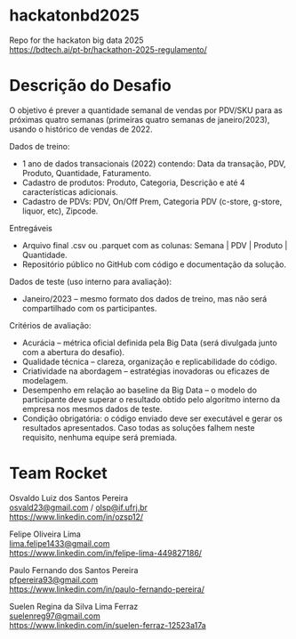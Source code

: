 # hackatonbd2025

Repo for the hackaton big data 2025  
https://bdtech.ai/pt-br/hackathon-2025-regulamento/

# Descrição do Desafio

O objetivo é prever a quantidade semanal de vendas por PDV/SKU para as próximas quatro semanas (primeiras quatro semanas de janeiro/2023), usando o histórico de vendas de 2022.

Dados de treino:  
* 1 ano de dados transacionais (2022) contendo: Data da transação, PDV, Produto, Quantidade, Faturamento.
* Cadastro de produtos: Produto, Categoria, Descrição e até 4 características adicionais.
* Cadastro de PDVs: PDV, On/Off Prem, Categoria PDV (c-store, g-store, liquor, etc), Zipcode.

Entregáveis
* Arquivo final .csv ou .parquet com as colunas: Semana | PDV | Produto | Quantidade.
* Repositório público no GitHub com código e documentação da solução.

Dados de teste (uso interno para avaliação):  
* Janeiro/2023 – mesmo formato dos dados de treino, mas não será compartilhado com os participantes.

Critérios de avaliação:
* Acurácia – métrica oficial definida pela Big Data (será divulgada junto com a abertura do desafio).
* Qualidade técnica – clareza, organização e replicabilidade do código.
* Criatividade na abordagem – estratégias inovadoras ou eficazes de modelagem.
* Desempenho em relação ao baseline da Big Data – o modelo do participante deve superar o resultado obtido pelo algoritmo interno da empresa nos mesmos dados de teste.
* Condição obrigatória: o código enviado deve ser executável e gerar os resultados apresentados. Caso todas as soluções falhem neste requisito, nenhuma equipe será premiada.

# Team Rocket 
Osvaldo Luiz dos Santos Pereira  
osvald23@gmail.com / olsp@if.ufrj.br  
https://www.linkedin.com/in/ozsp12/  

Felipe Oliveira Lima  
lima.felipe1433@gmail.com  
https://www.linkedin.com/in/felipe-lima-449827186/  

Paulo Fernando dos Santos Pereira  
pfpereira93@gmail.com  
https://www.linkedin.com/in/paulo-fernando-pereira/  

Suelen Regina da Silva Lima Ferraz  
suelenreg97@gmail.com  
https://www.linkedin.com/in/suelen-ferraz-12523a17a
